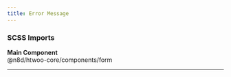 ```yaml
---
title: Error Message
---
```


### SCSS Imports

**Main Component**\
@n8d/htwoo-core/components/form

***